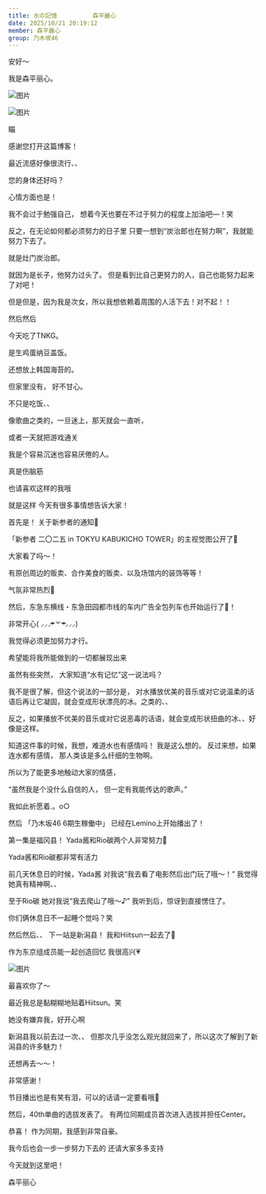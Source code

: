 ```yaml
---
title: 水の記憶　　　　　　森平麗心
date: 2025/10/21 20:19:12
member: 森平麗心
group: 乃木坂46
---
```


安好〜



我是森平丽心。




![图片](https://www.nogizaka46.com/files/46/diary/n46/MEMBER/moblog/202510/mobKXUFZF.jpg)






![图片](https://www.nogizaka46.com/files/46/diary/n46/MEMBER/moblog/202510/mobwNZ3dx.jpg)


瞄








感谢您打开这篇博客！







最近流感好像很流行、、


您的身体还好吗？


心情方面也是！





我不会过于勉强自己，
想着今天也要在不过于努力的程度上加油吧—！笑




反之，在无论如何都必须努力的日子里
只要一想到“炭治郎也在努力啊”，我就能努力下去了。


就是灶门炭治郎。



就因为是长子，他努力过头了。
但是看到比自己更努力的人，自己也能努力起来了对吧！

但是但是，因为我是次女，所以我想依赖着周围的人活下去！对不起！！








然后然后

今天吃了TNKG。


是生鸡蛋纳豆盖饭。

还想放上韩国海苔的。

但家里没有，
好不甘心。



不只是吃饭、、

像歌曲之类的，一旦迷上，那天就会一直听，

或者一天就把游戏通关


我是个容易沉迷也容易厌倦的人。



真是伤脑筋



也请喜欢这样的我哦










就是这样
今天有很多事情想告诉大家！






首先是！
关于新参者的通知📢

「新参者 二〇二五 in TOKYU KABUKICHO TOWER」的主视觉图公开了🌟


大家看了吗〜！


有原创周边的贩卖、合作美食的贩卖、以及场馆内的装饰等等！


气氛非常热烈🙌


然后，东急东横线・东急田园都市线的车内广告全包列车也开始运行了🚃！


非常开心( ⸝⸝⸝ᵒ̴̶̷ ꒳ ᵒ̴̶̷⸝⸝⸝)



我觉得必须更加努力才行。

希望能将我所能做到的一切都展现出来






虽然有些突然，
大家知道“水有记忆”这一说法吗？

我不是很了解，但这个说法的一部分是，
对水播放优美的音乐或对它说温柔的话语后再让它凝固，就会变成形状漂亮的冰。之类的、、

反之，如果播放不优美的音乐或对它说恶毒的话语，就会变成形状扭曲的冰、、好像是这样。



知道这件事的时候，我想，难道水也有感情吗！
我是这么想的。
反过来想，如果连水都有感情，
那人类该是多么纤细的生物啊。





所以为了能更多地触动大家的情感，



“虽然我是个没什么自信的人，
但一定有我能传达的歌声。”



我如此祈愿着.。o○






然后
「乃木坂46 6期生稼働中」
已经在Lemino上开始播出了！

第一集是福冈县！
Yada酱和Rio碳两个人非常努力💪



Yada酱和Rio碳都非常有活力




前几天休息日的时候，Yada酱
对我说“我去看了电影然后出门玩了哦〜！”
我觉得她真有精神啊、、


至于Rio碳
她对我说“我去爬山了哦〜♪”
我听到后，惊讶到直接愣住了。




你们俩休息日不一起睡个觉吗？笑







然后然后、、
下一站是新潟县！
我和Hiitsun一起去了🚅


作为东京组成员能一起创造回忆
我很高兴💗



![图片](https://www.nogizaka46.com/files/46/diary/n46/MEMBER/moblog/202510/mobCoIYyw.jpg)


最喜欢你了〜





最近我总是黏糊糊地贴着Hiitsun。笑


她没有嫌弃我，好开心啊





新潟县我以前去过一次、、
但那次几乎没怎么观光就回来了，所以这次了解到了新潟县的许多魅力！

还想再去〜〜！


非常感谢！




节目播出也是有笑有泪，可以的话请一定要看哦👀










然后，40th单曲的选拔发表了。
有两位同期成员首次进入选拔并担任Center。


恭喜！
作为同期，我感到非常自豪。


我今后也会一步一步努力下去的
还请大家多多支持









今天就到这里吧！









森平丽心